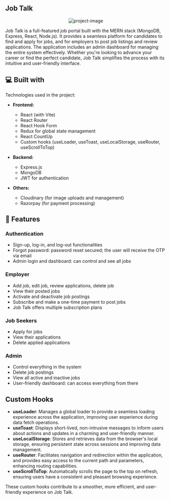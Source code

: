 ## Job Talk

<p align="center"><img src="https://socialify.git.ci/Abilash-Nambi/JOB-TALK/image?description=1&amp;descriptionEditable=Job%20Talk%20is%20a%20full-featured%20job%20portal%20built%20with%20the%20MERN%20stack%20(MongoDB%2C%20Express%2C%20React%2C%20Node.js).%20&amp;language=1&amp;name=1&amp;owner=1&amp;pattern=Circuit%20Board&amp;theme=Dark" alt="project-image"></p>

Job Talk is a full-featured job portal built with the MERN stack (MongoDB, Express, React, Node.js). It provides a seamless platform for candidates to find and apply for jobs, and for employers to post job listings and review applications. The application includes an admin dashboard for managing the entire system effectively. Whether you're looking to advance your career or find the perfect candidate, Job Talk simplifies the process with its intuitive and user-friendly interface.

<h2>💻 Built with</h2>

Technologies used in the project:
- **Frontend:**
  - React (with Vite)
  - React Router
  - React Hook Form
  - Redux for global state management
  - React CountUp
  - Custom hooks (useLoader, useToast, useLocalStorage, useRouter, useScrollToTop)

- **Backend:**
  - Express.js
  - MongoDB
  - JWT for authentication

- **Others:**
  - Cloudinary (for image uploads and management)
  - Razorpay (for payment processing)


<h2>🧐 Features</h2>

### Authentication
- Sign-up, log-in, and log-out functionalities
- Forgot password: password reset secured; the user will receive the OTP via email
- Admin login and dashboard: can control and see all jobs

### Employer
- Add job, edit job, review applications, delete job
- View their posted jobs
- Activate and deactivate job postings
- Subscribe and make a one-time payment to post jobs
- Job Talk offers multiple subscription plans

### Job Seekers
- Apply for jobs
- View their applications
- Delete applied applications

### Admin
- Control everything in the system
- Delete job postings
- View all active and inactive jobs
- User-friendly dashboard: can access everything from there

## Custom Hooks

- **useLoader**: Manages a global loader to provide a seamless loading experience across the application, improving user experience during data fetch operations.
- **useToast**: Displays short-lived, non-intrusive messages to inform users about actions and updates in a charming and user-friendly manner.
- **useLocalStorage**: Stores and retrieves data from the browser's local storage, ensuring persistent state across sessions and improving data management.
- **useRouter**: Facilitates navigation and redirection within the application, and provides easy access to the current path and parameters, enhancing routing capabilities.
- **useScrollToTop**: Automatically scrolls the page to the top on refresh, ensuring users have a consistent and pleasant browsing experience.

These custom hooks contribute to a smoother, more efficient, and user-friendly experience on Job Talk.


   



